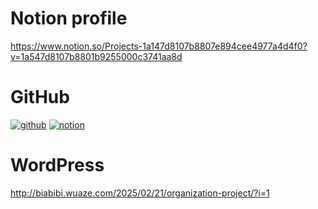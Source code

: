 # Notion profile

https://www.notion.so/Projects-1a147d8107b8807e894cee4977a4d4f0?v=1a547d8107b8801b9255000c3741aa8d

# GitHub

[![github](https://img.shields.io/badge/GITHUB-Biabibi-000000?style=for-the-badge&logo=GITHUB&logoColor=white)](https://github.com/BiaBib1)
[![notion](https://img.shields.io/badge/NOTION-Biabibi-000000?style=for-the-badge&logo=NOTION&logoColor=white)](https://github.com/BiaBib1)

# WordPress

http://biabibi.wuaze.com/2025/02/21/organization-project/?i=1
